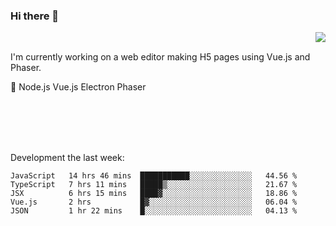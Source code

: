 ### Hi there 👋

<img align="right" src="https://github-readme-stats.vercel.app/api?username=jasonpanggo"/>

<br>
<p align="left">
I'm currently working on a web editor making H5 pages using Vue.js and Phaser.
</p>
<p align="left">
📖 Node.js Vue.js Electron Phaser
</p>
<br>
<br>
<br>
<br>

Development the last week:
<!--START_SECTION:waka-->
```text
JavaScript   14 hrs 46 mins  ███████████░░░░░░░░░░░░░░   44.56 % 
TypeScript   7 hrs 11 mins   █████▒░░░░░░░░░░░░░░░░░░░   21.67 % 
JSX          6 hrs 15 mins   ████▓░░░░░░░░░░░░░░░░░░░░   18.86 % 
Vue.js       2 hrs           █▓░░░░░░░░░░░░░░░░░░░░░░░   06.04 % 
JSON         1 hr 22 mins    █░░░░░░░░░░░░░░░░░░░░░░░░   04.13 % 
```
<!--END_SECTION:waka-->

<!--
**JASONPANGGO/jasonpanggo** is a ✨ _special_ ✨ repository because its `README.md` (this file) appears on your GitHub profile.

Here are some ideas to get you started:

- 🔭 I’m currently working on ...
- 🌱 I’m currently learning ...
- 👯 I’m looking to collaborate on ...
- 🤔 I’m looking for help with ...
- 💬 Ask me about ...
- 📫 How to reach me: ...
- 😄 Pronouns: ...
- ⚡ Fun fact: ...
-->
